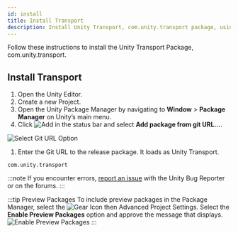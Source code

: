 ```yaml
---
id: install
title: Install Transport
description: Install Unity Transport, com.unity.transport package, using the Package Manager.
---
```


Follow these instructions to install the Unity Transport Package, com.unity.transport.

## Install Transport

1. Open the Unity Editor.
2. Create a new Project.
1. Open the Unity Package Manager by navigating to **Window** > **Package Manager** on Unity’s main menu.
1. Click ![Add](/img/add.png) in the status bar and select **Add package from git URL...**.

  ![Select Git URL Option](/img/install/install-git.png)

1. Enter the Git URL to the release package. It loads as Unity Transport.

  ```
  com.unity.transport
  ```

:::note
If you encounter errors, [report an issue](https://unity3d.com/unity/qa/bug-reporting) with the Unity Bug Reporter or on the forums.
:::

:::tip Preview Packages
To include preview packages in the Package Manager, select the ![Gear Icon](/img/gear.png) then Advanced Project Settings. Select the **Enable Preview Packages** option and approve the message that displays.
![Enable Preview Packages](/img/install/install-preview-pkg.png)
:::